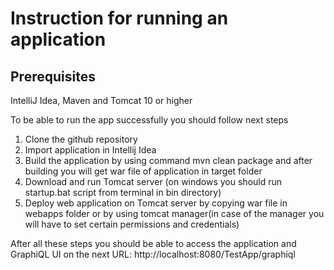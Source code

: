 # Instruction for running an application

## Prerequisites
IntelliJ Idea, Maven and Tomcat 10 or higher

To be able to run the app successfully you should follow next steps

1. Clone the github repository
2. Import application in Intellij Idea
3. Build the application by using command mvn clean package and after building you will get war file of application in target folder
4. Download and run Tomcat server (on windows you should run startup.bat script from terminal in bin directory)
5. Deploy web application on Tomcat server by copying war file in webapps folder or by using tomcat manager(in case of the manager you will have to set certain permissions and credentials)

After all these steps you should be able to access the application and GraphiQL UI on the next URL: http://localhost:8080/TestApp/graphiql
